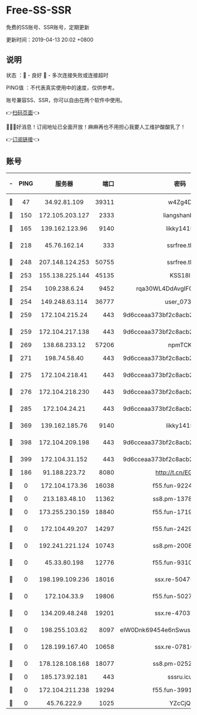 # Free-SS-SSR

免费的SS账号、SSR账号，定期更新

更新时间：2019-04-13 20:02 +0800

## 说明

状态     ：🙂 - 良好 🙁 - 多次连接失败或连接超时

PING值   ：不代表真实使用中的速度，仅供参考。

账号兼容SS、SSR，你可以自由在两个软件中使用。

👉[扫码页面](https://liesauer.github.io/Free-SS-SSR/)👈

🎉🎉🎉好消息！订阅地址已全面开放！麻麻再也不用担心我要人工维护酸酸乳了！

👉[订阅链接](https://www.liesauer.net/yogurt/subscribe?ACCESS_TOKEN=DAYxR3mMaZAsaqUb)👈

## 账号

|-|PING|服务器|端口|密码|加密方式|区域|
|:----:|:----:|:-----:|-----:|:----:|:----:|:----:|
|🙂|47|34.92.81.109|39311|w4Zg4D|chacha20-ietf|US|
|🙂|150|172.105.203.127|2333|liangshanbo|chacha20|JP|
|🙂|165|139.162.123.96|9140|likky1415|aes-256-cfb|JP|
|🙂|218|45.76.162.14|333|ssrfree.tk|aes-256-cfb|SG|
|🙂|248|207.148.124.253|50755|ssrfree.tk|aes-256-cfb|SG|
|🙂|253|155.138.225.144|45135|KSS18l|rc4-md5|US|
|🙂|254|109.238.6.24|9452|rqa30WL4DdAvgIFG6Fs3znzTa|aes-256-cfb|FR|
|🙂|254|149.248.63.114|36777|user_0731|chacha20|CA|
|🙂|259|172.104.215.24|443|9d6cceaa373bf2c8acb22e60b6a58be6|aes-256-cfb|US|
|🙂|259|172.104.217.138|443|9d6cceaa373bf2c8acb22e60b6a58be6|aes-256-cfb|US|
|🙂|269|138.68.233.12|57206|npmTCK|rc4-md5|US|
|🙂|271|198.74.58.40|443|9d6cceaa373bf2c8acb22e60b6a58be6|aes-256-cfb|US|
|🙂|275|172.104.218.41|443|9d6cceaa373bf2c8acb22e60b6a58be6|aes-256-cfb|US|
|🙂|276|172.104.218.230|443|9d6cceaa373bf2c8acb22e60b6a58be6|aes-256-cfb|US|
|🙂|285|172.104.24.21|443|9d6cceaa373bf2c8acb22e60b6a58be6|aes-256-cfb|US|
|🙂|369|139.162.185.76|9140|likky1415|aes-256-cfb|DE|
|🙂|398|172.104.209.198|443|9d6cceaa373bf2c8acb22e60b6a58be6|aes-256-cfb|US|
|🙂|399|172.104.31.152|443|9d6cceaa373bf2c8acb22e60b6a58be6|aes-256-cfb|US|
|🙂|186|91.188.223.72|8080|http://t.cn/EGJIyrl|rc4-md5|RU|
|🙁|0|172.104.173.36|16038|f55.fun-92247819|aes-256-cfb|SG|
|🙁|0|213.183.48.10|11362|ss8.pm-13781696|rc4-md5|RU|
|🙁|0|173.255.230.159|18840|f55.fun-17191367|aes-256-cfb|US|
|🙁|0|172.104.49.207|14297|f55.fun-24293624|aes-256-cfb|SG|
|🙁|0|192.241.221.124|10743|ss8.pm-20087644|aes-256-cfb|US|
|🙁|0|45.33.80.198|12776|f55.fun-93107872|aes-256-cfb|US|
|🙁|0|198.199.109.236|18016|ssx.re-50475816|aes-256-cfb|US|
|🙁|0|172.104.33.9|19806|f55.fun-50279923|aes-256-cfb|SG|
|🙁|0|134.209.48.248|19201|ssx.re-47037445|aes-256-cfb|US|
|🙁|0|198.255.103.62|8097|eIW0Dnk69454e6nSwuspv9DmS201tQ0D|aes-256-cfb|US|
|🙁|0|128.199.167.40|10658|ssx.re-07816101|aes-256-cfb|SG|
|🙁|0|178.128.108.168|18077|ss8.pm-02520646|aes-256-cfb|SG|
|🙁|0|185.173.92.181|443|sssru.icu|rc4-md5|RU|
|🙁|0|172.104.211.238|19294|f55.fun-39915155|aes-256-cfb|US|
|🙁|0|45.76.222.9|1025|YZcCjQ|rc4-md5|JP|
